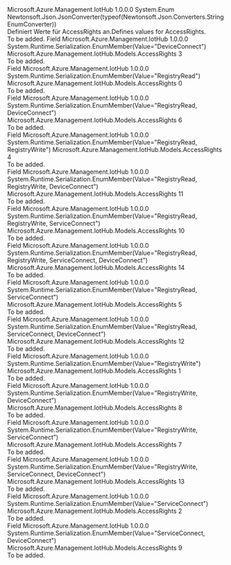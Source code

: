 <Type Name="AccessRights" FullName="Microsoft.Azure.Management.IotHub.Models.AccessRights">
  <TypeSignature Language="C#" Value="public enum AccessRights" />
  <TypeSignature Language="ILAsm" Value=".class public auto ansi sealed AccessRights extends System.Enum" />
  <TypeSignature Language="DocId" Value="T:Microsoft.Azure.Management.IotHub.Models.AccessRights" />
  <TypeSignature Language="VB.NET" Value="Public Enum AccessRights" />
  <TypeSignature Language="F#" Value="type AccessRights = " />
  <AssemblyInfo>
    <AssemblyName>Microsoft.Azure.Management.IotHub</AssemblyName>
    <AssemblyVersion>1.0.0.0</AssemblyVersion>
  </AssemblyInfo>
  <Base>
    <BaseTypeName>System.Enum</BaseTypeName>
  </Base>
  <Attributes>
    <Attribute>
      <AttributeName>Newtonsoft.Json.JsonConverter(typeof(Newtonsoft.Json.Converters.StringEnumConverter))</AttributeName>
    </Attribute>
  </Attributes>
  <Docs>
    <summary>
            <span data-ttu-id="b59f2-101">Definiert Werte für AccessRights an.</span><span class="sxs-lookup"><span data-stu-id="b59f2-101">Defines values for AccessRights.</span></span>
            </summary>
    <remarks>To be added.</remarks>
  </Docs>
  <Members>
    <Member MemberName="DeviceConnect">
      <MemberSignature Language="C#" Value="DeviceConnect" />
      <MemberSignature Language="ILAsm" Value=".field public static literal valuetype Microsoft.Azure.Management.IotHub.Models.AccessRights DeviceConnect = int32(3)" />
      <MemberSignature Language="DocId" Value="F:Microsoft.Azure.Management.IotHub.Models.AccessRights.DeviceConnect" />
      <MemberSignature Language="VB.NET" Value="DeviceConnect" />
      <MemberSignature Language="F#" Value="DeviceConnect = 3" Usage="Microsoft.Azure.Management.IotHub.Models.AccessRights.DeviceConnect" />
      <MemberType>Field</MemberType>
      <AssemblyInfo>
        <AssemblyName>Microsoft.Azure.Management.IotHub</AssemblyName>
        <AssemblyVersion>1.0.0.0</AssemblyVersion>
      </AssemblyInfo>
      <Attributes>
        <Attribute>
          <AttributeName>System.Runtime.Serialization.EnumMember(Value="DeviceConnect")</AttributeName>
        </Attribute>
      </Attributes>
      <ReturnValue>
        <ReturnType>Microsoft.Azure.Management.IotHub.Models.AccessRights</ReturnType>
      </ReturnValue>
      <MemberValue>3</MemberValue>
      <Docs>
        <summary>To be added.</summary>
      </Docs>
    </Member>
    <Member MemberName="RegistryRead">
      <MemberSignature Language="C#" Value="RegistryRead" />
      <MemberSignature Language="ILAsm" Value=".field public static literal valuetype Microsoft.Azure.Management.IotHub.Models.AccessRights RegistryRead = int32(0)" />
      <MemberSignature Language="DocId" Value="F:Microsoft.Azure.Management.IotHub.Models.AccessRights.RegistryRead" />
      <MemberSignature Language="VB.NET" Value="RegistryRead" />
      <MemberSignature Language="F#" Value="RegistryRead = 0" Usage="Microsoft.Azure.Management.IotHub.Models.AccessRights.RegistryRead" />
      <MemberType>Field</MemberType>
      <AssemblyInfo>
        <AssemblyName>Microsoft.Azure.Management.IotHub</AssemblyName>
        <AssemblyVersion>1.0.0.0</AssemblyVersion>
      </AssemblyInfo>
      <Attributes>
        <Attribute>
          <AttributeName>System.Runtime.Serialization.EnumMember(Value="RegistryRead")</AttributeName>
        </Attribute>
      </Attributes>
      <ReturnValue>
        <ReturnType>Microsoft.Azure.Management.IotHub.Models.AccessRights</ReturnType>
      </ReturnValue>
      <MemberValue>0</MemberValue>
      <Docs>
        <summary>To be added.</summary>
      </Docs>
    </Member>
    <Member MemberName="RegistryReadDeviceConnect">
      <MemberSignature Language="C#" Value="RegistryReadDeviceConnect" />
      <MemberSignature Language="ILAsm" Value=".field public static literal valuetype Microsoft.Azure.Management.IotHub.Models.AccessRights RegistryReadDeviceConnect = int32(6)" />
      <MemberSignature Language="DocId" Value="F:Microsoft.Azure.Management.IotHub.Models.AccessRights.RegistryReadDeviceConnect" />
      <MemberSignature Language="VB.NET" Value="RegistryReadDeviceConnect" />
      <MemberSignature Language="F#" Value="RegistryReadDeviceConnect = 6" Usage="Microsoft.Azure.Management.IotHub.Models.AccessRights.RegistryReadDeviceConnect" />
      <MemberType>Field</MemberType>
      <AssemblyInfo>
        <AssemblyName>Microsoft.Azure.Management.IotHub</AssemblyName>
        <AssemblyVersion>1.0.0.0</AssemblyVersion>
      </AssemblyInfo>
      <Attributes>
        <Attribute>
          <AttributeName>System.Runtime.Serialization.EnumMember(Value="RegistryRead, DeviceConnect")</AttributeName>
        </Attribute>
      </Attributes>
      <ReturnValue>
        <ReturnType>Microsoft.Azure.Management.IotHub.Models.AccessRights</ReturnType>
      </ReturnValue>
      <MemberValue>6</MemberValue>
      <Docs>
        <summary>To be added.</summary>
      </Docs>
    </Member>
    <Member MemberName="RegistryReadRegistryWrite">
      <MemberSignature Language="C#" Value="RegistryReadRegistryWrite" />
      <MemberSignature Language="ILAsm" Value=".field public static literal valuetype Microsoft.Azure.Management.IotHub.Models.AccessRights RegistryReadRegistryWrite = int32(4)" />
      <MemberSignature Language="DocId" Value="F:Microsoft.Azure.Management.IotHub.Models.AccessRights.RegistryReadRegistryWrite" />
      <MemberSignature Language="VB.NET" Value="RegistryReadRegistryWrite" />
      <MemberSignature Language="F#" Value="RegistryReadRegistryWrite = 4" Usage="Microsoft.Azure.Management.IotHub.Models.AccessRights.RegistryReadRegistryWrite" />
      <MemberType>Field</MemberType>
      <AssemblyInfo>
        <AssemblyName>Microsoft.Azure.Management.IotHub</AssemblyName>
        <AssemblyVersion>1.0.0.0</AssemblyVersion>
      </AssemblyInfo>
      <Attributes>
        <Attribute>
          <AttributeName>System.Runtime.Serialization.EnumMember(Value="RegistryRead, RegistryWrite")</AttributeName>
        </Attribute>
      </Attributes>
      <ReturnValue>
        <ReturnType>Microsoft.Azure.Management.IotHub.Models.AccessRights</ReturnType>
      </ReturnValue>
      <MemberValue>4</MemberValue>
      <Docs>
        <summary>To be added.</summary>
      </Docs>
    </Member>
    <Member MemberName="RegistryReadRegistryWriteDeviceConnect">
      <MemberSignature Language="C#" Value="RegistryReadRegistryWriteDeviceConnect" />
      <MemberSignature Language="ILAsm" Value=".field public static literal valuetype Microsoft.Azure.Management.IotHub.Models.AccessRights RegistryReadRegistryWriteDeviceConnect = int32(11)" />
      <MemberSignature Language="DocId" Value="F:Microsoft.Azure.Management.IotHub.Models.AccessRights.RegistryReadRegistryWriteDeviceConnect" />
      <MemberSignature Language="VB.NET" Value="RegistryReadRegistryWriteDeviceConnect" />
      <MemberSignature Language="F#" Value="RegistryReadRegistryWriteDeviceConnect = 11" Usage="Microsoft.Azure.Management.IotHub.Models.AccessRights.RegistryReadRegistryWriteDeviceConnect" />
      <MemberType>Field</MemberType>
      <AssemblyInfo>
        <AssemblyName>Microsoft.Azure.Management.IotHub</AssemblyName>
        <AssemblyVersion>1.0.0.0</AssemblyVersion>
      </AssemblyInfo>
      <Attributes>
        <Attribute>
          <AttributeName>System.Runtime.Serialization.EnumMember(Value="RegistryRead, RegistryWrite, DeviceConnect")</AttributeName>
        </Attribute>
      </Attributes>
      <ReturnValue>
        <ReturnType>Microsoft.Azure.Management.IotHub.Models.AccessRights</ReturnType>
      </ReturnValue>
      <MemberValue>11</MemberValue>
      <Docs>
        <summary>To be added.</summary>
      </Docs>
    </Member>
    <Member MemberName="RegistryReadRegistryWriteServiceConnect">
      <MemberSignature Language="C#" Value="RegistryReadRegistryWriteServiceConnect" />
      <MemberSignature Language="ILAsm" Value=".field public static literal valuetype Microsoft.Azure.Management.IotHub.Models.AccessRights RegistryReadRegistryWriteServiceConnect = int32(10)" />
      <MemberSignature Language="DocId" Value="F:Microsoft.Azure.Management.IotHub.Models.AccessRights.RegistryReadRegistryWriteServiceConnect" />
      <MemberSignature Language="VB.NET" Value="RegistryReadRegistryWriteServiceConnect" />
      <MemberSignature Language="F#" Value="RegistryReadRegistryWriteServiceConnect = 10" Usage="Microsoft.Azure.Management.IotHub.Models.AccessRights.RegistryReadRegistryWriteServiceConnect" />
      <MemberType>Field</MemberType>
      <AssemblyInfo>
        <AssemblyName>Microsoft.Azure.Management.IotHub</AssemblyName>
        <AssemblyVersion>1.0.0.0</AssemblyVersion>
      </AssemblyInfo>
      <Attributes>
        <Attribute>
          <AttributeName>System.Runtime.Serialization.EnumMember(Value="RegistryRead, RegistryWrite, ServiceConnect")</AttributeName>
        </Attribute>
      </Attributes>
      <ReturnValue>
        <ReturnType>Microsoft.Azure.Management.IotHub.Models.AccessRights</ReturnType>
      </ReturnValue>
      <MemberValue>10</MemberValue>
      <Docs>
        <summary>To be added.</summary>
      </Docs>
    </Member>
    <Member MemberName="RegistryReadRegistryWriteServiceConnectDeviceConnect">
      <MemberSignature Language="C#" Value="RegistryReadRegistryWriteServiceConnectDeviceConnect" />
      <MemberSignature Language="ILAsm" Value=".field public static literal valuetype Microsoft.Azure.Management.IotHub.Models.AccessRights RegistryReadRegistryWriteServiceConnectDeviceConnect = int32(14)" />
      <MemberSignature Language="DocId" Value="F:Microsoft.Azure.Management.IotHub.Models.AccessRights.RegistryReadRegistryWriteServiceConnectDeviceConnect" />
      <MemberSignature Language="VB.NET" Value="RegistryReadRegistryWriteServiceConnectDeviceConnect" />
      <MemberSignature Language="F#" Value="RegistryReadRegistryWriteServiceConnectDeviceConnect = 14" Usage="Microsoft.Azure.Management.IotHub.Models.AccessRights.RegistryReadRegistryWriteServiceConnectDeviceConnect" />
      <MemberType>Field</MemberType>
      <AssemblyInfo>
        <AssemblyName>Microsoft.Azure.Management.IotHub</AssemblyName>
        <AssemblyVersion>1.0.0.0</AssemblyVersion>
      </AssemblyInfo>
      <Attributes>
        <Attribute>
          <AttributeName>System.Runtime.Serialization.EnumMember(Value="RegistryRead, RegistryWrite, ServiceConnect, DeviceConnect")</AttributeName>
        </Attribute>
      </Attributes>
      <ReturnValue>
        <ReturnType>Microsoft.Azure.Management.IotHub.Models.AccessRights</ReturnType>
      </ReturnValue>
      <MemberValue>14</MemberValue>
      <Docs>
        <summary>To be added.</summary>
      </Docs>
    </Member>
    <Member MemberName="RegistryReadServiceConnect">
      <MemberSignature Language="C#" Value="RegistryReadServiceConnect" />
      <MemberSignature Language="ILAsm" Value=".field public static literal valuetype Microsoft.Azure.Management.IotHub.Models.AccessRights RegistryReadServiceConnect = int32(5)" />
      <MemberSignature Language="DocId" Value="F:Microsoft.Azure.Management.IotHub.Models.AccessRights.RegistryReadServiceConnect" />
      <MemberSignature Language="VB.NET" Value="RegistryReadServiceConnect" />
      <MemberSignature Language="F#" Value="RegistryReadServiceConnect = 5" Usage="Microsoft.Azure.Management.IotHub.Models.AccessRights.RegistryReadServiceConnect" />
      <MemberType>Field</MemberType>
      <AssemblyInfo>
        <AssemblyName>Microsoft.Azure.Management.IotHub</AssemblyName>
        <AssemblyVersion>1.0.0.0</AssemblyVersion>
      </AssemblyInfo>
      <Attributes>
        <Attribute>
          <AttributeName>System.Runtime.Serialization.EnumMember(Value="RegistryRead, ServiceConnect")</AttributeName>
        </Attribute>
      </Attributes>
      <ReturnValue>
        <ReturnType>Microsoft.Azure.Management.IotHub.Models.AccessRights</ReturnType>
      </ReturnValue>
      <MemberValue>5</MemberValue>
      <Docs>
        <summary>To be added.</summary>
      </Docs>
    </Member>
    <Member MemberName="RegistryReadServiceConnectDeviceConnect">
      <MemberSignature Language="C#" Value="RegistryReadServiceConnectDeviceConnect" />
      <MemberSignature Language="ILAsm" Value=".field public static literal valuetype Microsoft.Azure.Management.IotHub.Models.AccessRights RegistryReadServiceConnectDeviceConnect = int32(12)" />
      <MemberSignature Language="DocId" Value="F:Microsoft.Azure.Management.IotHub.Models.AccessRights.RegistryReadServiceConnectDeviceConnect" />
      <MemberSignature Language="VB.NET" Value="RegistryReadServiceConnectDeviceConnect" />
      <MemberSignature Language="F#" Value="RegistryReadServiceConnectDeviceConnect = 12" Usage="Microsoft.Azure.Management.IotHub.Models.AccessRights.RegistryReadServiceConnectDeviceConnect" />
      <MemberType>Field</MemberType>
      <AssemblyInfo>
        <AssemblyName>Microsoft.Azure.Management.IotHub</AssemblyName>
        <AssemblyVersion>1.0.0.0</AssemblyVersion>
      </AssemblyInfo>
      <Attributes>
        <Attribute>
          <AttributeName>System.Runtime.Serialization.EnumMember(Value="RegistryRead, ServiceConnect, DeviceConnect")</AttributeName>
        </Attribute>
      </Attributes>
      <ReturnValue>
        <ReturnType>Microsoft.Azure.Management.IotHub.Models.AccessRights</ReturnType>
      </ReturnValue>
      <MemberValue>12</MemberValue>
      <Docs>
        <summary>To be added.</summary>
      </Docs>
    </Member>
    <Member MemberName="RegistryWrite">
      <MemberSignature Language="C#" Value="RegistryWrite" />
      <MemberSignature Language="ILAsm" Value=".field public static literal valuetype Microsoft.Azure.Management.IotHub.Models.AccessRights RegistryWrite = int32(1)" />
      <MemberSignature Language="DocId" Value="F:Microsoft.Azure.Management.IotHub.Models.AccessRights.RegistryWrite" />
      <MemberSignature Language="VB.NET" Value="RegistryWrite" />
      <MemberSignature Language="F#" Value="RegistryWrite = 1" Usage="Microsoft.Azure.Management.IotHub.Models.AccessRights.RegistryWrite" />
      <MemberType>Field</MemberType>
      <AssemblyInfo>
        <AssemblyName>Microsoft.Azure.Management.IotHub</AssemblyName>
        <AssemblyVersion>1.0.0.0</AssemblyVersion>
      </AssemblyInfo>
      <Attributes>
        <Attribute>
          <AttributeName>System.Runtime.Serialization.EnumMember(Value="RegistryWrite")</AttributeName>
        </Attribute>
      </Attributes>
      <ReturnValue>
        <ReturnType>Microsoft.Azure.Management.IotHub.Models.AccessRights</ReturnType>
      </ReturnValue>
      <MemberValue>1</MemberValue>
      <Docs>
        <summary>To be added.</summary>
      </Docs>
    </Member>
    <Member MemberName="RegistryWriteDeviceConnect">
      <MemberSignature Language="C#" Value="RegistryWriteDeviceConnect" />
      <MemberSignature Language="ILAsm" Value=".field public static literal valuetype Microsoft.Azure.Management.IotHub.Models.AccessRights RegistryWriteDeviceConnect = int32(8)" />
      <MemberSignature Language="DocId" Value="F:Microsoft.Azure.Management.IotHub.Models.AccessRights.RegistryWriteDeviceConnect" />
      <MemberSignature Language="VB.NET" Value="RegistryWriteDeviceConnect" />
      <MemberSignature Language="F#" Value="RegistryWriteDeviceConnect = 8" Usage="Microsoft.Azure.Management.IotHub.Models.AccessRights.RegistryWriteDeviceConnect" />
      <MemberType>Field</MemberType>
      <AssemblyInfo>
        <AssemblyName>Microsoft.Azure.Management.IotHub</AssemblyName>
        <AssemblyVersion>1.0.0.0</AssemblyVersion>
      </AssemblyInfo>
      <Attributes>
        <Attribute>
          <AttributeName>System.Runtime.Serialization.EnumMember(Value="RegistryWrite, DeviceConnect")</AttributeName>
        </Attribute>
      </Attributes>
      <ReturnValue>
        <ReturnType>Microsoft.Azure.Management.IotHub.Models.AccessRights</ReturnType>
      </ReturnValue>
      <MemberValue>8</MemberValue>
      <Docs>
        <summary>To be added.</summary>
      </Docs>
    </Member>
    <Member MemberName="RegistryWriteServiceConnect">
      <MemberSignature Language="C#" Value="RegistryWriteServiceConnect" />
      <MemberSignature Language="ILAsm" Value=".field public static literal valuetype Microsoft.Azure.Management.IotHub.Models.AccessRights RegistryWriteServiceConnect = int32(7)" />
      <MemberSignature Language="DocId" Value="F:Microsoft.Azure.Management.IotHub.Models.AccessRights.RegistryWriteServiceConnect" />
      <MemberSignature Language="VB.NET" Value="RegistryWriteServiceConnect" />
      <MemberSignature Language="F#" Value="RegistryWriteServiceConnect = 7" Usage="Microsoft.Azure.Management.IotHub.Models.AccessRights.RegistryWriteServiceConnect" />
      <MemberType>Field</MemberType>
      <AssemblyInfo>
        <AssemblyName>Microsoft.Azure.Management.IotHub</AssemblyName>
        <AssemblyVersion>1.0.0.0</AssemblyVersion>
      </AssemblyInfo>
      <Attributes>
        <Attribute>
          <AttributeName>System.Runtime.Serialization.EnumMember(Value="RegistryWrite, ServiceConnect")</AttributeName>
        </Attribute>
      </Attributes>
      <ReturnValue>
        <ReturnType>Microsoft.Azure.Management.IotHub.Models.AccessRights</ReturnType>
      </ReturnValue>
      <MemberValue>7</MemberValue>
      <Docs>
        <summary>To be added.</summary>
      </Docs>
    </Member>
    <Member MemberName="RegistryWriteServiceConnectDeviceConnect">
      <MemberSignature Language="C#" Value="RegistryWriteServiceConnectDeviceConnect" />
      <MemberSignature Language="ILAsm" Value=".field public static literal valuetype Microsoft.Azure.Management.IotHub.Models.AccessRights RegistryWriteServiceConnectDeviceConnect = int32(13)" />
      <MemberSignature Language="DocId" Value="F:Microsoft.Azure.Management.IotHub.Models.AccessRights.RegistryWriteServiceConnectDeviceConnect" />
      <MemberSignature Language="VB.NET" Value="RegistryWriteServiceConnectDeviceConnect" />
      <MemberSignature Language="F#" Value="RegistryWriteServiceConnectDeviceConnect = 13" Usage="Microsoft.Azure.Management.IotHub.Models.AccessRights.RegistryWriteServiceConnectDeviceConnect" />
      <MemberType>Field</MemberType>
      <AssemblyInfo>
        <AssemblyName>Microsoft.Azure.Management.IotHub</AssemblyName>
        <AssemblyVersion>1.0.0.0</AssemblyVersion>
      </AssemblyInfo>
      <Attributes>
        <Attribute>
          <AttributeName>System.Runtime.Serialization.EnumMember(Value="RegistryWrite, ServiceConnect, DeviceConnect")</AttributeName>
        </Attribute>
      </Attributes>
      <ReturnValue>
        <ReturnType>Microsoft.Azure.Management.IotHub.Models.AccessRights</ReturnType>
      </ReturnValue>
      <MemberValue>13</MemberValue>
      <Docs>
        <summary>To be added.</summary>
      </Docs>
    </Member>
    <Member MemberName="ServiceConnect">
      <MemberSignature Language="C#" Value="ServiceConnect" />
      <MemberSignature Language="ILAsm" Value=".field public static literal valuetype Microsoft.Azure.Management.IotHub.Models.AccessRights ServiceConnect = int32(2)" />
      <MemberSignature Language="DocId" Value="F:Microsoft.Azure.Management.IotHub.Models.AccessRights.ServiceConnect" />
      <MemberSignature Language="VB.NET" Value="ServiceConnect" />
      <MemberSignature Language="F#" Value="ServiceConnect = 2" Usage="Microsoft.Azure.Management.IotHub.Models.AccessRights.ServiceConnect" />
      <MemberType>Field</MemberType>
      <AssemblyInfo>
        <AssemblyName>Microsoft.Azure.Management.IotHub</AssemblyName>
        <AssemblyVersion>1.0.0.0</AssemblyVersion>
      </AssemblyInfo>
      <Attributes>
        <Attribute>
          <AttributeName>System.Runtime.Serialization.EnumMember(Value="ServiceConnect")</AttributeName>
        </Attribute>
      </Attributes>
      <ReturnValue>
        <ReturnType>Microsoft.Azure.Management.IotHub.Models.AccessRights</ReturnType>
      </ReturnValue>
      <MemberValue>2</MemberValue>
      <Docs>
        <summary>To be added.</summary>
      </Docs>
    </Member>
    <Member MemberName="ServiceConnectDeviceConnect">
      <MemberSignature Language="C#" Value="ServiceConnectDeviceConnect" />
      <MemberSignature Language="ILAsm" Value=".field public static literal valuetype Microsoft.Azure.Management.IotHub.Models.AccessRights ServiceConnectDeviceConnect = int32(9)" />
      <MemberSignature Language="DocId" Value="F:Microsoft.Azure.Management.IotHub.Models.AccessRights.ServiceConnectDeviceConnect" />
      <MemberSignature Language="VB.NET" Value="ServiceConnectDeviceConnect" />
      <MemberSignature Language="F#" Value="ServiceConnectDeviceConnect = 9" Usage="Microsoft.Azure.Management.IotHub.Models.AccessRights.ServiceConnectDeviceConnect" />
      <MemberType>Field</MemberType>
      <AssemblyInfo>
        <AssemblyName>Microsoft.Azure.Management.IotHub</AssemblyName>
        <AssemblyVersion>1.0.0.0</AssemblyVersion>
      </AssemblyInfo>
      <Attributes>
        <Attribute>
          <AttributeName>System.Runtime.Serialization.EnumMember(Value="ServiceConnect, DeviceConnect")</AttributeName>
        </Attribute>
      </Attributes>
      <ReturnValue>
        <ReturnType>Microsoft.Azure.Management.IotHub.Models.AccessRights</ReturnType>
      </ReturnValue>
      <MemberValue>9</MemberValue>
      <Docs>
        <summary>To be added.</summary>
      </Docs>
    </Member>
  </Members>
</Type>
